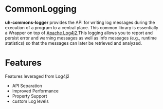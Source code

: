 # CommonLogging

**uh-commons-logger** provides the API for writing log messages during the execution of a program to a central place. This common library is essentially a Wrapper on top of [Apache Log4j2 ](https://logging.apache.org/log4j/2.x/index.html) 
This logging allows you to report and persist error and warning messages as well as info messages (e.g., runtime statistics) so that the messages can later be retrieved and analyzed.


# Features

   Features leveraged from Log4j2
  - API Separation
  - Improved Performance
  - Property Support
  - custom Log levels
